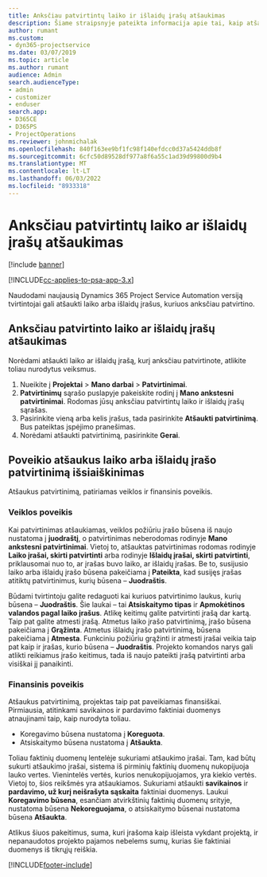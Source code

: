 ```yaml
---
title: Anksčiau patvirtintų laiko ir išlaidų įrašų atšaukimas
description: Šiame straipsnyje pateikta informacija apie tai, kaip atšaukti anksčiau patvirtintą projekto laiko ir išlaidų operaciją.
author: rumant
ms.custom:
- dyn365-projectservice
ms.date: 03/07/2019
ms.topic: article
ms.author: rumant
audience: Admin
search.audienceType:
- admin
- customizer
- enduser
search.app:
- D365CE
- D365PS
- ProjectOperations
ms.reviewer: johnmichalak
ms.openlocfilehash: 840f163ee9bf1fc98f140efdcc0d37a5424ddb8f
ms.sourcegitcommit: 6cfc50d89528df977a8f6a55c1ad39d99800d9b4
ms.translationtype: MT
ms.contentlocale: lt-LT
ms.lasthandoff: 06/03/2022
ms.locfileid: "8933318"
---
```

# <a name="cancel-previously-approved-time-or-expense-entries"></a>Anksčiau patvirtintų laiko ar išlaidų įrašų atšaukimas

[!include [banner](../includes/psa-now-project-operations.md)]

[!INCLUDE[cc-applies-to-psa-app-3.x](../includes/cc-applies-to-psa-app-3x.md)]

Naudodami naujausią Dynamics 365 Project Service Automation versiją tvirtintojai gali atšaukti laiko arba išlaidų įrašus, kuriuos anksčiau patvirtino.

## <a name="cancel-a-previously-approved-time-or-expense-entry"></a>Anksčiau patvirtinto laiko ar išlaidų įrašų atšaukimas

Norėdami atšaukti laiko ar išlaidų įrašą, kurį anksčiau patvirtinote, atlikite toliau nurodytus veiksmus.

1. Nueikite į **Projektai** \> **Mano darbai** \> **Patvirtinimai**.
2. **Patvirtinimų** sąrašo puslapyje pakeiskite rodinį į **Mano ankstesni patvirtinimai**. Rodomas jūsų anksčiau patvirtintų laiko ir išlaidų įrašų sąrašas.
3. Pasirinkite vieną arba kelis įrašus, tada pasirinkite **Atšaukti patvirtinimą**. Bus pateiktas įspėjimo pranešimas.
4. Norėdami atšaukti patvirtinimą, pasirinkite **Gerai**.

## <a name="understand-the-impact-of-canceling-a-time-or-expense-entry-approval"></a>Poveikio atšaukus laiko arba išlaidų įrašo patvirtinimą išsiaiškinimas

Atšaukus patvirtinimą, patiriamas veiklos ir finansinis poveikis.

### <a name="operational-impact"></a>Veiklos poveikis

Kai patvirtinimas atšaukiamas, veiklos požiūriu įrašo būsena iš naujo nustatoma į **juodraštį**, o patvirtinimas neberodomas rodinyje **Mano ankstesni patvirtinimai**. Vietoj to, atšauktas patvirtinimas rodomas rodinyje **Laiko įrašai, skirti patvirtinti** arba rodinyje **Išlaidų įrašai, skirti patvirtinti**, priklausomai nuo to, ar įrašas buvo laiko, ar išlaidų įrašas. Be to, susijusio laiko arba išlaidų įrašo būsena pakeičiama į **Pateikta**, kad susijęs įrašas atitiktų patvirtinimus, kurių būsena – **Juodraštis**.

Būdami tvirtintoju galite redaguoti kai kuriuos patvirtinimo laukus, kurių būsena – **Juodraštis**. Šie laukai – tai **Atsiskaitymo tipas** ir **Apmokėtinos valandos pagal laiko įrašus**. Atlikę keitimų galite patvirtinti įrašą dar kartą. Taip pat galite atmesti įrašą. Atmetus laiko įrašo patvirtinimą, įrašo būsena pakeičiama į **Grąžinta**. Atmetus išlaidų įrašo patvirtinimą, būsena pakeičiama į **Atmesta**. Funkciniu požiūriu grąžinti ir atmesti įrašai veikia taip pat kaip ir įrašas, kurio būsena – **Juodraštis**. Projekto komandos narys gali atlikti reikiamus įrašo keitimus, tada iš naujo pateikti įrašą patvirtinti arba visiškai jį panaikinti.

### <a name="financial-impact"></a>Finansinis poveikis

Atšaukus patvirtinimą, projektas taip pat paveikiamas finansiškai. Pirmiausia, atitinkami savikainos ir pardavimo faktiniai duomenys atnaujinami taip, kaip nurodyta toliau.

- Koregavimo būsena nustatoma į **Koreguota**.
- Atsiskaitymo būsena nustatoma į **Atšaukta**.

Toliau faktinių duomenų lentelėje sukuriami atšaukimo įrašai. Tam, kad būtų sukurti atšaukimo įrašai, sistema iš pirminių faktinių duomenų nukopijuoja lauko vertes. Vienintelės vertės, kurios nenukopijuojamos, yra kiekio vertės. Vietoj to, šios reikšmės yra atšaukiamos. Sukuriami atšaukti **savikainos** ir **pardavimo, už kurį neišrašyta sąskaita** faktiniai duomenys. Laukui **Koregavimo būsena**, esančiam atvirkštinių faktinių duomenų srityje, nustatoma būsena **Nekoreguojama**, o atsiskaitymo būsenai nustatoma būsena **Atšaukta**.

Atlikus šiuos pakeitimus, suma, kuri įrašoma kaip išleista vykdant projektą, ir nepanaudotos projekto pajamos nebelems sumų, kurias šie faktiniai duomenys iš tikrųjų reiškia.


[!INCLUDE[footer-include](../includes/footer-banner.md)]
